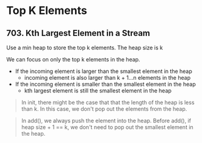 # Top K Elements

## 703. Kth Largest Element in a Stream

Use a min heap to store the top k elements. The heap size is k

We can focus on only the top k elements in the heap. 

- If the incoming element is larger than the smallest element in the heap
    - incoming element is also larger than k + 1...n elements in the heap
- If the incoming element is smaller than the smallest element in the heap
    - kth largest element is still the smallest element in the heap

> In init, there might be the case that that the length of the heap is less than k. In this case, we don't pop out the elements from the heap.

> In add(), we always push the element into the heap. Before add(), if heap size + 1 == k, we don't need to pop out the smallest element in the heap.



